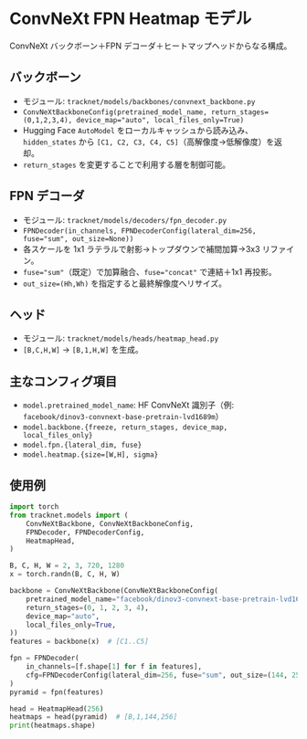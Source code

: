 # ConvNeXt FPN Heatmap モデル

ConvNeXt バックボーン＋FPN デコーダ＋ヒートマップヘッドからなる構成。

## バックボーン
- モジュール: `tracknet/models/backbones/convnext_backbone.py`
- `ConvNeXtBackboneConfig(pretrained_model_name, return_stages=(0,1,2,3,4), device_map="auto", local_files_only=True)`
- Hugging Face `AutoModel` をローカルキャッシュから読み込み、`hidden_states` から `[C1, C2, C3, C4, C5]`（高解像度→低解像度）を返却。
- `return_stages` を変更することで利用する層を制御可能。

## FPN デコーダ
- モジュール: `tracknet/models/decoders/fpn_decoder.py`
- `FPNDecoder(in_channels, FPNDecoderConfig(lateral_dim=256, fuse="sum", out_size=None))`
- 各スケールを 1x1 ラテラルで射影→トップダウンで補間加算→3x3 リファイン。
- `fuse="sum"`（既定）で加算融合、`fuse="concat"` で連結＋1x1 再投影。
- `out_size=(Hh,Wh)` を指定すると最終解像度へリサイズ。

## ヘッド
- モジュール: `tracknet/models/heads/heatmap_head.py`
- `[B,C,H,W]` → `[B,1,H,W]` を生成。

## 主なコンフィグ項目
- `model.pretrained_model_name`: HF ConvNeXt 識別子（例: `facebook/dinov3-convnext-base-pretrain-lvd1689m`）
- `model.backbone.{freeze, return_stages, device_map, local_files_only}`
- `model.fpn.{lateral_dim, fuse}`
- `model.heatmap.{size=[W,H], sigma}`

## 使用例
```python
import torch
from tracknet.models import (
    ConvNeXtBackbone, ConvNeXtBackboneConfig,
    FPNDecoder, FPNDecoderConfig,
    HeatmapHead,
)

B, C, H, W = 2, 3, 720, 1280
x = torch.randn(B, C, H, W)

backbone = ConvNeXtBackbone(ConvNeXtBackboneConfig(
    pretrained_model_name="facebook/dinov3-convnext-base-pretrain-lvd1689m",
    return_stages=(0, 1, 2, 3, 4),
    device_map="auto",
    local_files_only=True,
))
features = backbone(x)  # [C1..C5]

fpn = FPNDecoder(
    in_channels=[f.shape[1] for f in features],
    cfg=FPNDecoderConfig(lateral_dim=256, fuse="sum", out_size=(144, 256)),
)
pyramid = fpn(features)

head = HeatmapHead(256)
heatmaps = head(pyramid)  # [B,1,144,256]
print(heatmaps.shape)
```
